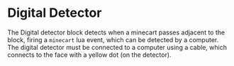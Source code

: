# Digital Detector

The Digital detector block detects when a minecart passes adjacent to the block, firing a `minecart` lua event, which can be detected by a computer. The digital detector must be connected to a computer using a cable, which connects to the face with a yellow dot (on the detector). 